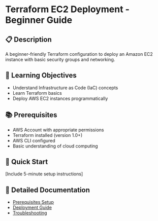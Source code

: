 # Terraform EC2 Deployment - Beginner Guide

## 📋 Description
A beginner-friendly Terraform configuration to deploy an Amazon EC2 instance with basic security groups and networking.

## 🎯 Learning Objectives
- Understand Infrastructure as Code (IaC) concepts
- Learn Terraform basics
- Deploy AWS EC2 instances programmatically

## 📚 Prerequisites
- AWS Account with appropriate permissions
- Terraform installed (version 1.0+)
- AWS CLI configured
- Basic understanding of cloud computing

## 🚀 Quick Start
[Include 5-minute setup instructions]

## 📖 Detailed Documentation
- [Prerequisites Setup](docs/prerequisites.md)
- [Deployment Guide](docs/deployment-guide.md)
- [Troubleshooting](docs/troubleshooting.md)
